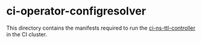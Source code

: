 # ci-operator-configresolver

This directory contains the manifests required to run the [ci-ns-ttl-controller](https://github.com/openshift/ci-ns-ttl-controller) in the CI cluster.
